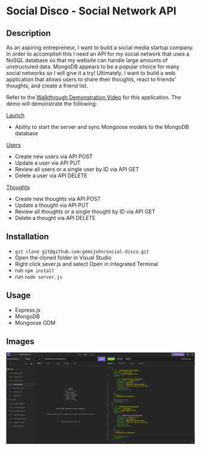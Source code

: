 # Social Disco - Social Network API

## Description
As an aspiring entrepreneur, I want to build a social media startup company. In order to accomplish this I need an API for my social network that uses a NoSQL database so that my website can handle large amounts of unstructured data. MongoDB appears to be a popular choice for many social networks so I will give it a try! Ultimately, I want to build a web application that allows users to share their thoughts, react to friends' thoughts, and create a friend list.

Refer to the [Walkthrough Demonstration Video](https://github.com/gemsjohn/social-disco/blob/main/assets/social-disco-demo_01MAY2022.mp4) for this application. The demo will demonstrate the following:

<u>Launch</u>

- Ability to start the server and sync Mongoose models to the MongoDB database

<u>Users</u>

- Create new users via API POST
- Update a user via API PUT
- Review all users or a single user by ID via API GET
- Delete a user via API DELETE

<u>Thoughts</u>

- Create new thoughts via API POST
- Update a thought via API PUT
- Review all thoughts or a single thought by ID via API GET
- Delete a thought via API DELETE

## Installation
- `git clone git@github.com:gemsjohn/social-disco.git`
- Open the cloned folder in Visual Studio
- Right click sever.js and select Open in Integrated Terminal
- run `npm install`
- run `node server.js`

## Usage
- Express.js
- MongoDB
- Mongoose ODM

## Images
![Example Image](https://github.com/gemsjohn/social-disco/blob/main/assets/social-disco-insomnia.png)
